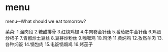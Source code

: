 # menu
menu--What should we eat tomorrow?

菜菜:
1.溜肉段
2.糖醋排骨
3.红烧鸡翅
4.牛肉卷金针菇
5.番茄肥牛金针菇
6.鸡蛋炒柿子
7.青椒炒土豆丝
8.豆芽炒粉丝
9.咖喱鸡
10.鸡汤
11.黄焖鸡
12.孜然羊肉
13.各种焖饭
14.锅包肉
15.电饭锅焗鸡
16.烤茄子

